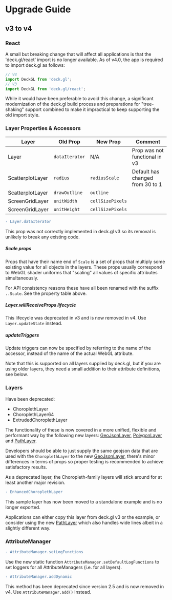 # Upgrade Guide

## v3 to v4

### React

A small but breaking change that will affect all applications is that the
'deck.gl/react' import is no longer available. As of v4.0, the app is required
to import deck.gl as follows:

```js
// V4
import DeckGL from 'deck.gl';
// V3
import DeckGL from 'deck.gl/react';

```
While it would have been preferable to avoid this change, a significant
modernization of the deck.gl build process and preparations for "tree-shaking"
support combined to make it impractical to keep supporting the old import style.

### Layer Properties & Accessors

| Layer            | Old Prop       | New Prop         | Comment                          |
| ---------------- | -------------- | ---------------- | -------------------------------- |
| Layer            | `dataIterator` | N/A              | Prop was not functional in v3    |
| ScatterplotLayer | `radius`       | `radiusScale`    | Default has changed from 30 to 1 |
| ScatterplotLayer | `drawOutline`  | `outline`        |                                  |
| ScreenGridLayer  | `unitWidth`    | `cellSizePixels` |                                  |
| ScreenGridLayer  | `unitHeight`   | `cellSizePixels` |                                  |

```diff
- Layer.dataIterator
```

This prop was not correctly implemented in deck.gl v3 so its removal is unlikely to
break any existing code.

##### Scale props

Props that have their name end of `Scale` is a set of props that
multiply some existing value for all objects in the layers.
These props usually correspond to WebGL shader uniforms that "scaling" all
values of specific attributes simultaneously.

For API consistency reasons these have all been renamed with the suffix `..Scale`.
See the property table above.

##### Layer.willReceiveProps lifecycle

This lifecycle was deprecated in v3 and is now removed in v4. Use `Layer.updateState` instead.

##### updateTriggers

Update triggers can now be specified by referring to the name of the accessor,
instead of the name of the actual WebGL attribute.

Note that this is supported on all layers supplied by deck.gl, but if you
are using older layers, they need a small addition to their attribute
definitions, see below.

### Layers

Have been deprecated:

- ChoroplethLayer
- ChoroplethLayer64
- ExtrudedChoroplethLayer

The functionality of these is now covered in a more unified, flexible and
performant way by the following new layers: [GeoJsonLayer](/docs/geojson-layer.md),
[PolygonLayer](/docs/layers/polygon-layer.md) and
[PathLayer](/docs/layers/path-layer.md).

Developers should be able to just supply the same geojson data that are used
with the `ChoroplethLayer` to the new [GeoJsonLayer](/docs/geojson-layer.md),
there's minor differences in terms of props so proper testing is recommended to
achieve satisfactory results.

As a deprecated layer, the Choropleth-family layers will stick around for
at least another major revision.

```diff
- EnhancedChoroplethLayer
```

This sample layer has now been moved to a standalone example and is no longer exported.

Applications can either copy this layer from deck.gl v3 or the example,
or consider using the new [PathLayer](/docs/layers/path-layer.md) which also handles
wide lines albeit in a slightly different way.

### AttributeManager

```diff
- AttributeManager.setLogFunctions
```

Use the new static function `AttributeManager.setDefaultLogFunctions` to set
loggers for all AttributeManagers (i.e. for all layers).

```diff
- AttributeManager.addDynamic
```

This method has been deprecated since version 2.5 and is now removed in v4.
Use `AttributeManager.add()` instead.
